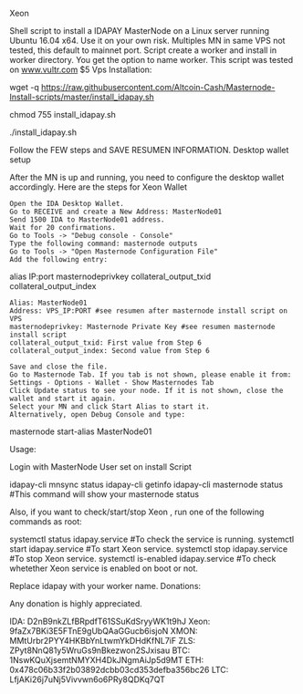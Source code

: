 Xeon

Shell script to install a IDAPAY MasterNode on a Linux server running Ubuntu 16.04 x64. Use it on your own risk.
Multiples MN in same VPS not tested, this default to mainnet port.
Script create a worker and install in worker directory. You get the option to name worker. This script was tested on www.vultr.com $5 Vps
Installation:

wget -q https://raw.githubusercontent.com/Altcoin-Cash/Masternode-Install-scripts/master/install_idapay.sh

chmod 755 install_idapay.sh

./install_idapay.sh 

Follow the FEW steps and SAVE RESUMEN INFORMATION.
Desktop wallet setup

After the MN is up and running, you need to configure the desktop wallet accordingly. Here are the steps for Xeon Wallet

    Open the IDA Desktop Wallet.
    Go to RECEIVE and create a New Address: MasterNode01
    Send 1500 IDA to MasterNode01 address.
    Wait for 20 confirmations.
    Go to Tools -> "Debug console - Console"
    Type the following command: masternode outputs
    Go to Tools -> "Open Masternode Configuration File"
    Add the following entry:

alias IP:port masternodeprivkey collateral_output_txid collateral_output_index

    Alias: MasterNode01
    Address: VPS_IP:PORT #see resumen after masternode install script on VPS
    masternodeprivkey: Masternode Private Key #see resumen masternode install script
    collateral_output_txid: First value from Step 6
    collateral_output_index: Second value from Step 6

    Save and close the file.
    Go to Masternode Tab. If you tab is not shown, please enable it from: Settings - Options - Wallet - Show Masternodes Tab
    Click Update status to see your node. If it is not shown, close the wallet and start it again.
    Select your MN and click Start Alias to start it.
    Alternatively, open Debug Console and type:

masternode start-alias MasterNode01

Usage:

Login with MasterNode User set on install Script

idapay-cli mnsync status
idapay-cli getinfo
idapay-cli masternode status #This command will show your masternode status

Also, if you want to check/start/stop Xeon , run one of the following commands as root:

systemctl status idapay.service #To check the service is running.
systemctl start idapay.service #To start Xeon service.
systemctl stop idapay.service #To stop Xeon service.
systemctl is-enabled idapay.service #To check whetether Xeon service is enabled on boot or not.

Replace idapay with your worker name.
Donations:

Any donation is highly appreciated.

IDA: D2nB9nkZLfBRpdfT61SSuKdSryyWK1t9hJ
Xeon: 9faZx7BKi3E5FTnE9gUbQAaGGucb6isjoN
XMON: MMtUrbr2PYY4HKBbYnLtwmYkDHdKfNL7iF
ZLS: ZPyt8NnQ81y5WruGs9nBkezwon2SJxisau
BTC: 1NswKQuXjsemtNMYXH4DkJNgmAiJp5d9MT
ETH: 0x478c06b33f2b03892dcbb03cd353defba356bc26
LTC: LfjAKi26j7uNj5Vivvwn6o6PRy8QDKq7QT
